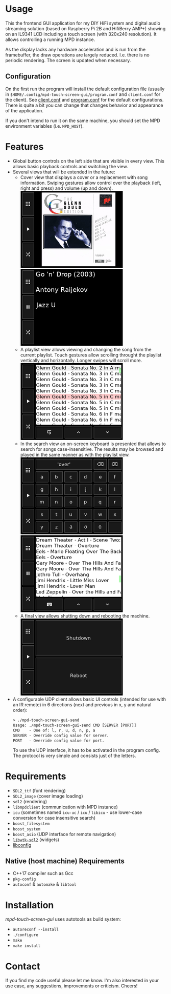 # Usage

This the frontend GUI application for my DIY HiFi system and digital audio streaming solution (based on Raspberry Pi 2B and HifiBerry AMP+) showing on an IL9341 LCD including a touch screen (with 320x240 resolution). It allows controlling a running MPD instance.

As the display lacks any hardware acceleration and is run from the framebuffer, the draw operations are largely reduced. I.e. there is no periodic rendering. The screen is updated when necessary.

## Configuration

On the first run the program will install the default configuration file (usually in `$HOME/.config/mpd-touch-screen-gui/program.conf` and `client.conf` for the client). See [client.conf](data/client.conf) and [program.conf](data/program.conf) for the default configurations. There is quite a bit you can change that changes behavior and appearance of the application.

If you don't intend to run it on the same machine, you should set the MPD environment variables (i.e. `MPD_HOST`).

# Features

* Global button controls on the left side that are visible in every view. This allows basic playback controls and switching the view.
* Several views that will be extended in the future:
    * Cover view that displays a cover or a replacement with song information. Swiping gestures allow control over the playback (left, right and press) and volume (up and down).  
        ![cover swipe](/example-images/cover-swipe.png)
        ![cover swipe text](/example-images/cover-swipe-text.png)
    * A playlist view allows viewing and changing the song from the current playlist. Touch gestures allow scrolling throught the playlist vertically and horizontally. Longer swipes will scroll more.  
        ![playlist](/example-images/playlist.png)
    * In the search view an on-screen keyboard is presented that allows to search for songs case-insensitive. The results may be browsed and played in the same manner as with the playlist view.  
        ![search input](/example-images/search-input.png)
        ![search result](/example-images/search-result.png)
    * A final view allows shutting down and rebooting the machine.  
        ![shutdown](/example-images/shutdown.png)
* A configurable UDP client allows basic UI controls (intended for use with an IR remote) in 6 directions (next and previous in x, y and natural order):
    ```
    > ./mpd-touch-screen-gui-send 
    Usage: ./mpd-touch-screen-gui-send CMD [SERVER [PORT]]
    CMD    - One of: l, r, u, d, n, p, a
    SERVER - Override config value for server.
    PORT   - Override config value for port.
    ```
    To use the UDP interface, it has to be activated in the program config. The protocol is very simple and consists just of the letters.

# Requirements

* `SDL2_ttf` (font rendering)
* `SDL2_image` (cover image loading)
* `sdl2` (rendering)
* `libmpdclient` (communication with MPD instance)
* `icu` (sometimes named `icu-uc` / `icu` / `libicu` - use lower-case conversion for case insensitive search)
* `boost_filesystem`
* `boost_system`
* `boost_asio` (UDP interface for remote navigation)
* [`libwtk-sdl2`](../../../libwtk-sdl2) (widgets)
* [libconfig](https://www.hyperrealm.com/libconfig/libconfig.html)

## Native (host machine) Requirements

* C++17 compiler such as Gcc
* `pkg-config`
* `autoconf` & `automake` & `libtool`

# Installation

*mpd-touch-screen-gui* uses autotools as build system:
* `autoreconf --install`
* `./configure`
* `make`
* `make install`

# Contact

If you find my code useful please let me know. I'm also interested in your use case, any suggestions, improvements or criticism. Cheers!

